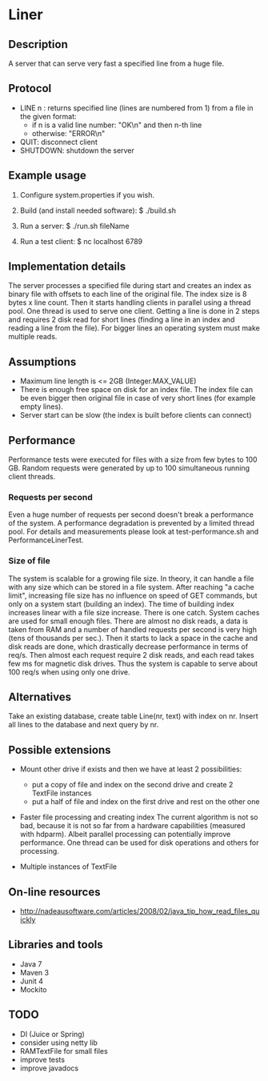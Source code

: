 # Liner #

## Description ##
A server that can serve very fast a specified line from a huge file.

## Protocol ##
- LINE n : returns specified line (lines are numbered from 1) from a file in the given format:
    * if n is a valid line number: "OK\n" and then n-th line
    * otherwise: "ERROR\n"
- QUIT: disconnect client
- SHUTDOWN: shutdown the server

## Example usage ##
1. Configure system.properties if you wish.

2. Build (and install needed software):
$ ./build.sh

3. Run a server:
$ ./run.sh fileName

4. Run a test client:
$ nc localhost 6789

## Implementation details ##
The server processes a specified file during start and creates an index as
binary file with offsets to each line of the original file. The index size is
8 bytes x line count. Then it starts handling clients in parallel using a thread
pool. One thread is used to serve one client. Getting a line is done in 2 steps
and requires 2 disk read for short lines (finding a line in an index and reading
a line from the file). For bigger lines an operating system must make multiple
reads.

## Assumptions ##
* Maximum line length is <= 2GB (Integer.MAX_VALUE)
* There is enough free space on disk for an index file. The index file can be
  even bigger then original file in case of very short lines (for example empty lines).
* Server start can be slow (the index is built before clients can connect)
 
## Performance ##
Performance tests were executed for files with a size from few bytes to 100 GB.
Random requests were generated by up to 100 simultaneous running client threads.

### Requests per second ###
Even a huge number of requests per second doesn't break a performance of the system.
A performance degradation is prevented by a limited thread pool.
For details and measurements please look at test-performance.sh and PerformanceLinerTest.

### Size of file ###
The system is scalable for a growing file size. In theory, it can handle a file
with any size which can be stored in a file system. After reaching "a cache limit",
increasing file size has no influence on speed of GET commands, but only on a system
start (building an index). The time of building index increases linear with a file
size increase. There is one catch. System caches are used for small enough files.
There are almost no disk reads, a data is taken from RAM and a number of handled requests per
second is very high (tens of thousands per sec.). Then it starts to lack a space in
the cache and disk reads are done, which drastically decrease performance in terms of
req/s. Then almost each request require 2 disk reads, and each read takes few ms for
magnetic disk drives. Thus the system is capable to serve about 100 req/s when using
only one drive.

## Alternatives ##
Take an existing database, create table Line(nr, text) with index on nr.
Insert all lines to the database and next query by nr.

## Possible extensions ##
* Mount other drive if exists and then we have at least 2 possibilities:
  - put a copy of file and index on the second drive and create 2 TextFile instances
  - put a half of file and index on the first drive and rest on the other one

* Faster file processing and creating index
  The current algorithm is not so bad, because it is not so far from a hardware
  capabilities (measured with hdparm). Albeit parallel processing can potentially
  improve performance. One thread can be used for disk operations and others
  for processing.
  
* Multiple instances of TextFile 

## On-line resources ##
* http://nadeausoftware.com/articles/2008/02/java_tip_how_read_files_quickly

## Libraries and tools ##
* Java 7
* Maven 3
* Junit 4
* Mockito

## TODO ##
* DI (Juice or Spring)
* consider using netty lib
* RAMTextFile for small files
* improve tests
* improve javadocs

